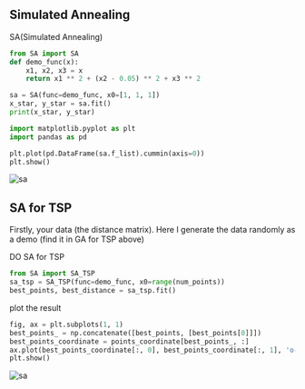 
## Simulated Annealing
SA(Simulated Annealing)
```python
from SA import SA
def demo_func(x):
    x1, x2, x3 = x
    return x1 ** 2 + (x2 - 0.05) ** 2 + x3 ** 2

sa = SA(func=demo_func, x0=[1, 1, 1])
x_star, y_star = sa.fit()
print(x_star, y_star)

```

```python
import matplotlib.pyplot as plt
import pandas as pd

plt.plot(pd.DataFrame(sa.f_list).cummin(axis=0))
plt.show()
```
![sa](https://github.com/guofei9987/pictures_for_blog/blob/master/heuristic_algorithm/sa.png?raw=true)

## SA for TSP
Firstly, your data (the distance matrix). Here I generate the data randomly as a demo (find it in GA for TSP above)

DO SA for TSP
```python
from SA import SA_TSP
sa_tsp = SA_TSP(func=demo_func, x0=range(num_points))
best_points, best_distance = sa_tsp.fit()
```

plot the result
```python
fig, ax = plt.subplots(1, 1)
best_points_ = np.concatenate([best_points, [best_points[0]]])
best_points_coordinate = points_coordinate[best_points_, :]
ax.plot(best_points_coordinate[:, 0], best_points_coordinate[:, 1], 'o-r')
plt.show()
```
![sa](https://github.com/guofei9987/pictures_for_blog/blob/master/heuristic_algorithm/sa_tsp.png?raw=true)
